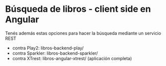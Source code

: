 # Búsqueda de libros - client side en Angular

Tenés además estas opciones para hacer la búsqueda mediante un servicio REST

* contra Play2: libros-backend-play/
* contra Sparkler: libros-backend-sparkler/
* contra XTrest: libros-angular-xtrest/ (aplicación completa)
